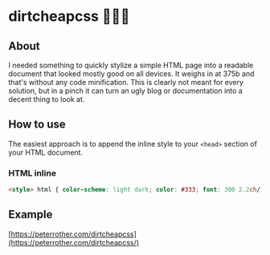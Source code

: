 # dirtcheapcss 👨🏼‍💻

## About

I needed something to quickly stylize a simple HTML page into a readable document that looked mostly good on all devices. It weighs in at 375b and that's without any code minification. This is clearly not meant for every solution, but in a pinch it can turn an ugly blog or documentation into a decent thing to look at.

## How to use

The easiest approach is to append the inline style to your `<head>` section of your HTML document.

### HTML inline

```html
<style> html { color-scheme: light dark; color: #333; font: 300 2.2ch/1.5 ui-sans-serif, sans-serif; max-width: 70ch; padding: 1ch; margin: auto; } h2,h3,h4,h5,h6 { margin-top: 3ch; } code,pre { font: 1.4ch ui-monospace, fixed; opacity: 0.7; overflow-x: auto; } img { max-width: 100%; } @media (prefers-color-scheme: dark) { html,a:link { color: #ddd; } a:visited { color: #999; } } </style>
```

## Example
[https://peterrother.com/dirtcheapcss](https://peterrother.com/dirtcheapcss/)
